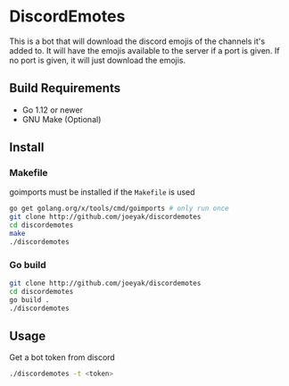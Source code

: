 # DiscordEmotes

This is a bot that will download the discord emojis of the channels it's added to. It will have the emojis available to the server if a port is given. If no port is given, it will just download the emojis.

## Build Requirements

* Go 1.12 or newer
* GNU Make (Optional)

## Install

### Makefile

goimports must be installed if the `Makefile` is used

```bash
go get golang.org/x/tools/cmd/goimports # only run once
git clone http://github.com/joeyak/discordemotes
cd discordemotes
make
./discordemotes
```

### Go build

```bash
git clone http://github.com/joeyak/discordemotes
cd discordemotes
go build .
./discordemotes
```

## Usage

Get a bot token from discord

```bash
./discordemotes -t <token>
```
